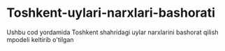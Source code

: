 # Toshkent-uylari-narxlari-bashorati
Ushbu cod yordamida Toshkent shahridagi uylar narxlarini bashorat qilish mpodeli keltirib o'tilgan
